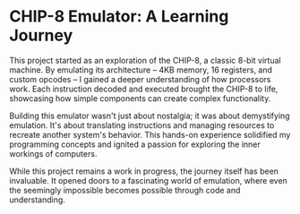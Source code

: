 # CHIP-8 Emulator: A Learning Journey

This project started as an exploration of the CHIP-8, a classic 8-bit virtual machine. By emulating its architecture – 4KB memory, 16 registers, and custom opcodes – I gained a deeper understanding of how processors work. Each instruction decoded and executed brought the CHIP-8 to life, showcasing how simple components can create complex functionality.

Building this emulator wasn't just about nostalgia; it was about demystifying emulation. It's about translating instructions and managing resources to recreate another system's behavior. This hands-on experience solidified my programming concepts and ignited a passion for exploring the inner workings of computers.

While this project remains a work in progress, the journey itself has been invaluable. It opened doors to a fascinating world of emulation, where even the seemingly impossible becomes possible through code and understanding.

